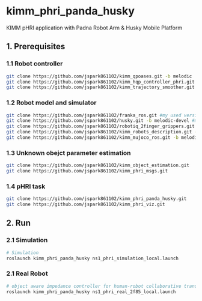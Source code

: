 # kimm_phri_panda_husky
KIMM pHRI application with Padna Robot Arm & Husky Mobile Platform

## 1. Prerequisites
### 1.1 Robot controller
```bash
git clone https://github.com/jspark861102/kimm_qpoases.git -b melodic
git clone https://github.com/jspark861102/kimm_hqp_controller_phri.git -b melodic
git clone https://github.com/jspark861102/kimm_trajectory_smoother.git -b melodic
```

### 1.2 Robot model and simulator
```bash
git clone https://github.com/jspark861102/franka_ros.git #my used version (0.8.1)
git clone https://github.com/jspark861102/husky.git -b melodic-devel #my used version (0.4.10)
git clone https://github.com/jspark861102/robotiq_2finger_grippers.git #pymodbuss<2.5.3 required
git clone https://github.com/jspark861102/kimm_robots_description.git -b melodic
git clone https://github.com/jspark861102/kimm_mujoco_ros.git -b melodic
```

### 1.3 Unknown obejct parameter estimation
```bash
git clone https://github.com/jspark861102/kimm_object_estimation.git
git clone https://github.com/jspark861102/kimm_phri_msgs.git
```

### 1.4 pHRI task
```bash
git clone https://github.com/jspark861102/kimm_phri_panda_husky.git
git clone https://github.com/jspark861102/kimm_phri_viz.git
```

## 2. Run
### 2.1 Simulation
```bash
# Simulation 
roslaunch kimm_phri_panda_husky ns1_phri_simulation_local.launch
```

### 2.1 Real Robot
```bash
# object aware impedance controller for human-robot collaborative transportation
roslaunch kimm_phri_panda_husky ns1_phri_real_2f85_local.launch
```
